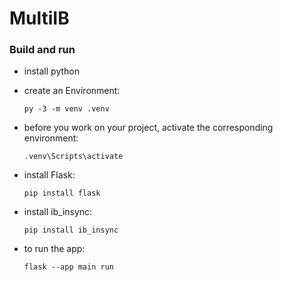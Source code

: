 # MultiIB

### Build and run
- install python
- create an Environment:

	`py -3 -m venv .venv`

- before you work on your project, activate the corresponding environment:

	`.venv\Scripts\activate`

- install Flask:

	`pip install flask`

- install ib_insync:

	`pip install ib_insync`

- to run the app:

	`flask --app main run`